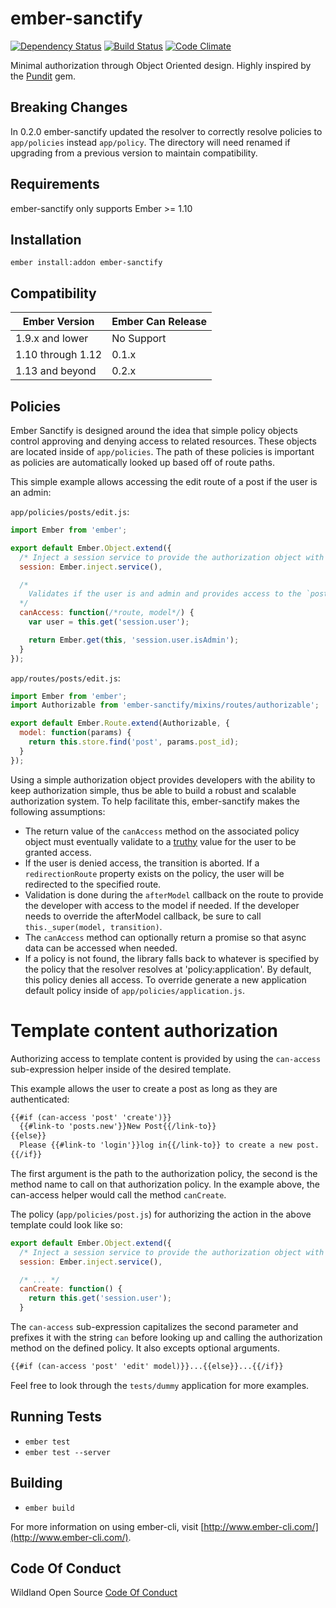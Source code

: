 ember-sanctify
===============
[![Dependency Status](https://david-dm.org/wildland/ember-sanctify.svg)](https://david-dm.org/wildland/ember-sanctify) [![Build Status](https://travis-ci.org/wildland/ember-sanctify.svg)](https://travis-ci.org/wildland/ember-sanctify) [![Code Climate](https://codeclimate.com/github/wildland/ember-sanctify/badges/gpa.svg)](https://codeclimate.com/github/wildland/ember-sanctify)

Minimal authorization through Object Oriented design. Highly inspired by the [Pundit](https://github.com/elabs/pundit) gem.

## Breaking Changes
In 0.2.0 ember-sanctify updated the resolver to correctly resolve policies to `app/policies` instead `app/policy`. The directory will need renamed if upgrading from a previous version to maintain compatibility.

## Requirements
ember-sanctify only supports Ember >= 1.10

## Installation
`ember install:addon ember-sanctify`

## Compatibility
| Ember Version      | Ember Can Release     |
| ------------------ | --------------------- |
| 1.9.x and lower    | No Support            |
| 1.10 through 1.12  | 0.1.x                 |
| 1.13 and beyond    | 0.2.x                 |

## Policies
Ember Sanctify is designed around the idea that simple policy objects control approving and denying access to related resources. These objects are located inside of `app/policies`. The path of these policies is important as policies are automatically looked up based off of route paths.

This simple example allows accessing the edit route of a post if the user is an admin:

`app/policies/posts/edit.js`:
```js
import Ember from 'ember';

export default Ember.Object.extend({
  /* Inject a session service to provide the authorization object with user access */
  session: Ember.inject.service(),

  /*
    Validates if the user is and admin and provides access to the `posts.edit` route.
  */
  canAccess: function(/*route, model*/) {
    var user = this.get('session.user');

    return Ember.get(this, 'session.user.isAdmin');
  }
});
```

`app/routes/posts/edit.js`:
```js
import Ember from 'ember';
import Authorizable from 'ember-sanctify/mixins/routes/authorizable';

export default Ember.Route.extend(Authorizable, {
  model: function(params) {
    return this.store.find('post', params.post_id);
  }
});
```

Using a simple authorization object provides developers with the ability to keep authorization simple, thus be able to build a robust and scalable authorization system. To help facilitate this, ember-sanctify makes the following assumptions:
 - The return value of the `canAccess` method on the associated policy object must eventually validate to a [truthy](https://developer.mozilla.org/en-US/docs/Glossary/Truthy) value for the user to be granted access.
 - If the user is denied access, the transition is aborted. If a `redirectionRoute` property exists on the policy, the user will be redirected to the specified route.
 - Validation is done during the `afterModel` callback on the route to provide the developer with access to the model if needed. If the developer needs to override the afterModel callback, be sure to call `this._super(model, transition)`.
 - The `canAccess` method can optionally return a promise so that async data can be accessed when needed.
 - If a policy is not found, the library falls back to whatever is specified by the policy that the resolver resolves at 'policy:application'. By default, this policy denies all access. To override generate a new application default policy inside of `app/policies/application.js`.


# Template content authorization
Authorizing access to template content is provided by using the `can-access` sub-expression helper inside of the desired template.

This example allows the user to create a post as long as they are authenticated:
<a id="can-access"></a>
```html
{{#if (can-access 'post' 'create')}}
  {{#link-to 'posts.new'}}New Post{{/link-to}}
{{else}}
  Please {{#link-to 'login'}}log in{{/link-to}} to create a new post.
{{/if}}
```
The first argument is the path to the authorization policy, the second is the method name to call on that authorization policy. In the example above, the can-access helper would call the method `canCreate`.

The policy (`app/policies/post.js`) for authorizing the action in the above template could look like so:
```js
export default Ember.Object.extend({
  /* Inject a session service to provide the authorization object with user access */
  session: Ember.inject.service(),

  /* ... */
  canCreate: function() {
    return this.get('session.user');
  }
```
The `can-access` sub-expression capitalizes the second parameter and prefixes it with the string `can` before looking up and calling the authorization method on the defined policy. It also excepts optional arguments.
```html
{{#if (can-access 'post' 'edit' model)}}...{{else}}...{{/if}}
```

Feel free to look through the `tests/dummy` application for more examples.

## Running Tests

* `ember test`
* `ember test --server`

## Building

* `ember build`

For more information on using ember-cli, visit [http://www.ember-cli.com/](http://www.ember-cli.com/).

## Code Of Conduct
Wildland Open Source [Code Of Conduct](https://github.com/wildland/code-of-conduct)
